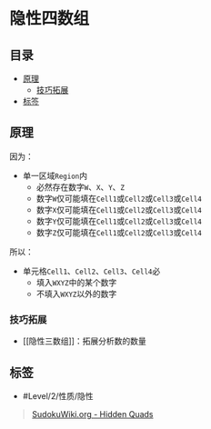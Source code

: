 # 隐性四数组

<!-- START doctoc generated TOC please keep comment here to allow auto update -->
<!-- DON'T EDIT THIS SECTION, INSTEAD RE-RUN doctoc TO UPDATE -->
## 目录

- [原理](#%E5%8E%9F%E7%90%86)
  - [技巧拓展](#%E6%8A%80%E5%B7%A7%E6%8B%93%E5%B1%95)
- [标签](#%E6%A0%87%E7%AD%BE)

<!-- END doctoc generated TOC please keep comment here to allow auto update -->

## 原理

因为：
- 单一区域`Region`内
	- 必然存在数字`W`、`X`、`Y`、`Z`
	- 数字`W`仅可能填在`Cell1`或`Cell2`或`Cell3`或`Cell4`
	- 数字`X`仅可能填在`Cell1`或`Cell2`或`Cell3`或`Cell4`
	- 数字`Y`仅可能填在`Cell1`或`Cell2`或`Cell3`或`Cell4`
	- 数字`Z`仅可能填在`Cell1`或`Cell2`或`Cell3`或`Cell4`

所以：
- 单元格`Cell1`、`Cell2`、`Cell3`、`Cell4`必
	- 填入`WXYZ`中的某个数字
	- 不填入`WXYZ`以外的数字

### 技巧拓展

- [[隐性三数组]]：拓展分析数的数量

## 标签

- #Level/2/性质/隐性

> [SudokuWiki.org - Hidden Quads](https://www.sudokuwiki.org/Hidden_Candidates#HQ)
